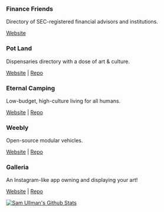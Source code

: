 

### Finance Friends
Directory of SEC-registered financial advisors and institutions. 

[Website](https://financefriends.org/)



### Pot Land
Dispensaries directory with a dose of art & culture. 

[Website](https://pot.land) | [Repo](https://github.com/samullman/potland)


### Eternal Camping
Low-budget, high-culture living for all humans. 

[Website](https://weebly.vercel.app) | [Repo](https://github.com/samullman/weebly)

### Weebly
Open-source modular vehicles. 

[Website](https://weebly.vercel.app) | [Repo](https://github.com/samullman/weebly)


### Galleria
An Instagram-like app owning and displaying your art! 

[Website](https://galleria-kappa.vercel.app) | [Repo](https://github.com/samullman/galleria)


[![Sam Ullman's Github Stats](https://github-readme-stats.vercel.app/api?username=samullman)](https://github.com/samullman)


<!--
**samullman/samullman** is a ✨ _special_ ✨ repository because its `README.md` (this file) appears on your GitHub profile.

Here are some ideas to get you started:

- 🔭 I’m currently working on ...
- 🌱 I’m currently learning ...
- 👯 I’m looking to collaborate on ...
- 🤔 I’m looking for help with ...
- 💬 Ask me about ...
- 📫 How to reach me: ...
- 😄 Pronouns: ...
- ⚡ Fun fact: ...
-->
